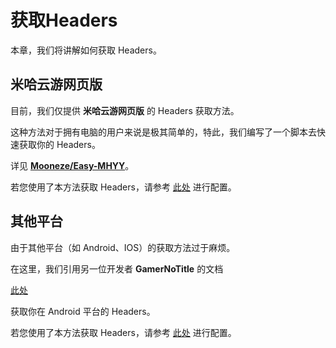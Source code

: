 # 获取Headers

本章，我们将讲解如何获取 Headers。

## 米哈云游网页版

目前，我们仅提供 **米哈云游网页版** 的 Headers 获取方法。

这种方法对于拥有电脑的用户来说是极其简单的，特此，我们编写了一个脚本去快速获取你的 Headers。

详见 [**Mooneze/Easy-MHYY**](https://github.com/Mooneze/Easy-MHYY)。

若您使用了本方法获取 Headers，请参考 [此处](../usage/multi_client_support.md#_1) 进行配置。

## 其他平台

由于其他平台（如 Android、IOS）的获取方法过于麻烦。

在这里，我们引用另一位开发者 **GamerNoTitle** 的文档

[此处](https://bili33.top/posts/MHYY-AutoCheckin-Manual-Gen2/)

获取你在 Android 平台的 Headers。

若您使用了本方法获取 Headers，请参考 [此处](../usage/multi_client_support.md#_2) 进行配置。
